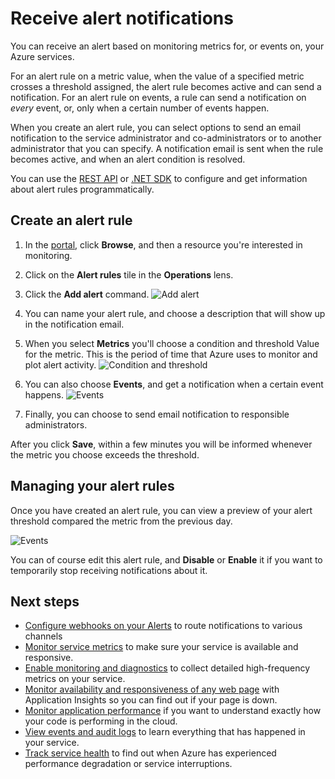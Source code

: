 <properties
	pageTitle="Receive alert notifications for Azure services | Azure"
	description="Be notified when alert rules conditions are met."
	authors="rboucher"
	manager=""
	editor=""
	services="monitoring-and-diagnostics"
	documentationCenter="monitoring-and-diagnostics"/>

<tags
	ms.service="monitoring-and-diagnostics"
	ms.workload="na"
	ms.tgt_pltfrm="na"
	ms.devlang="na"
	ms.topic="article"
	ms.date="09/08/2015"
	ms.author="robb"/>

# Receive alert notifications

You can receive an alert based on monitoring metrics for, or events on, your Azure services. 

For an alert rule on a metric value, when the value of a specified metric crosses a threshold assigned, the alert rule becomes active and can send a notification. For an alert rule on events, a rule can send a notification on *every* event, or, only when a certain number of events happen.

When you create an alert rule, you can select options to send an email notification to the service administrator and co-administrators or to another administrator that you can specify. A notification email is sent when the rule becomes active, and when an alert condition is resolved.

You can use the [REST API](https://msdn.microsoft.com/zh-cn/library/azure/dn931945.aspx) or [.NET SDK](https://www.nuget.org/packages/Microsoft.Azure.Insights/) to configure and get information about alert rules programmatically.

## Create an alert rule

1. In the [portal](https://portal.azure.cn/), click **Browse**, and then a resource you're interested in monitoring.

2. Click on the  **Alert rules** tile in the **Operations** lens.

3. Click the **Add alert** command.
    ![Add alert](./media/insights-receive-alert-notifications/Insights_AddAlert.png)

4. You can name your alert rule, and choose a description that will show up in the notification email.

5. When you select **Metrics** you'll choose a condition and threshold Value for the metric. This is the period of time that Azure uses to monitor and plot alert activity.
    ![Condition and threshold](./media/insights-receive-alert-notifications/Insights_ConditionAndThreshold.png)

6. You can also choose **Events**, and get a notification when a certain event happens. 
    ![Events](./media/insights-receive-alert-notifications/Insights_Events.png)

7. Finally, you can choose to send email notification to responsible administrators.

After you click **Save**, within a few minutes you will be informed whenever the metric you choose exceeds the threshold. 

## Managing your alert rules

Once you have created an alert rule, you can view  a preview of your alert threshold compared the metric from the previous day. 

![Events](./media/insights-receive-alert-notifications/Insights_EditAlert.png)


You can of course edit this alert rule, and **Disable** or **Enable** it if you want to temporarily stop receiving notifications about it. 

## Next steps

* [Configure webhooks on your Alerts](/documentation/articles/insights-webhooks-alerts/) to route notifications to various channels
* [Monitor service metrics](/documentation/articles/insights-how-to-customize-monitoring/) to make sure your service is available and responsive.
* [Enable monitoring and diagnostics](/documentation/articles/insights-how-to-use-diagnostics/) to collect detailed high-frequency metrics on your service.
* [Monitor availability and responsiveness of any web page](/documentation/articles/app-insights-monitor-web-app-availability/) with Application Insights so you can find out if your page is down.
* [Monitor application performance](/documentation/articles/app-insights-azure-web-apps/) if you want to understand exactly how your code is performing in the cloud.
* [View events and audit logs](/documentation/articles/insights-debugging-with-events/) to learn everything that has happened in your service.
* [Track service health](/documentation/articles/insights-service-health/) to find out when Azure has experienced performance degradation or service interruptions.
 